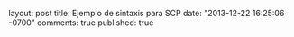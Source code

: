 
layout: post
title: Ejemplo de sintaxis para SCP
date: "2013-12-22 16:25:06 -0700"
comments: true
published: true
